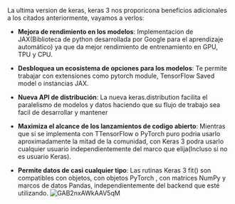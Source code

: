 La ultima version de keras, keras 3 nos proporicona beneficios adicionales a los citados anteriormente, vayamos a verlos:

 - **Mejora de rendimiento en los modelos**: Implementacion de JAX(Biblioteca de python desarrollada por Google para el aprendizaje automático) ya que da mejor rendimiento de entrenamiento en GPU, TPU y CPU.

 - **Desbloquea un ecosistema de opciones para los modelos**: Te permite trabajar con extensiones como pytorch module, TensorFlow Saved model o instancias JAX.
 
- **Nueva API de distribución**: La nueva keras.distribution facilita el paralelismo de modelos y datos haciendo que su flujo de trabajo sea facil de desarrollar y mantener

- **Maximiza el alcance de los lanzamientos de codigo abierto**: Mientras que si se implementa con TTensorFlow o PyTorch puro podria usarlo aproximadamente la mitad de la comunidad, con Keras 3 podra usarlo cualquier usuario independientemente del marco que elija(Incluso si no es usuario Keras).

- **Permite datos de casi cualquier tipo**:  Las rutinas Keras 3 fit() son compatibles con objetos, con objetos PyTorch , con matrices NumPy y marcos de datos Pandas, independientemente del backend que esté utilizando. 
![GAB2nxAWkAAV5qM](https://github.com/ManuelMorenoNeria/NeuralNetworks/assets/114908218/c49ed191-ccab-4e5d-b52a-2f50dcae322a)
